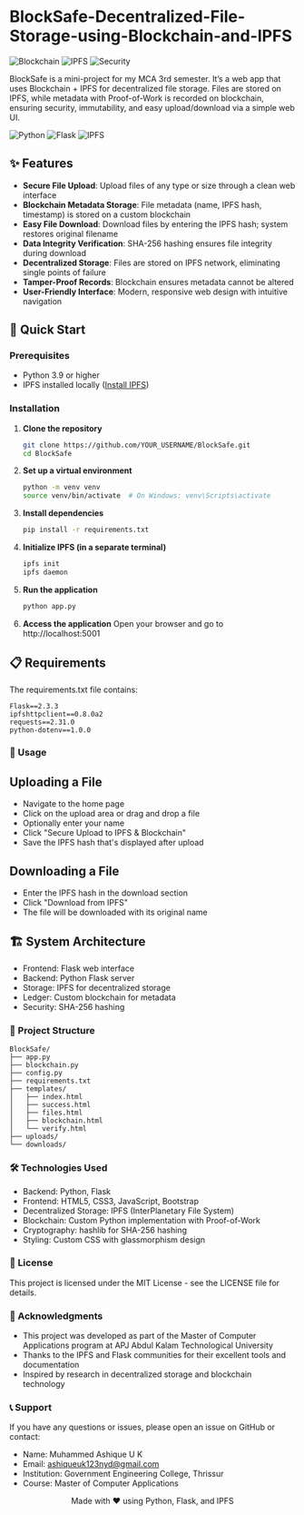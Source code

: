 # BlockSafe-Decentralized-File-Storage-using-Blockchain-and-IPFS

![Blockchain](https://img.shields.io/badge/Blockchain-Immutable%20Ledger-brightgreen)
![IPFS](https://img.shields.io/badge/IPFS-Distributed%20Storage-orange)
![Security](https://img.shields.io/badge/Security-Tamper--Proof-red)

BlockSafe is a mini-project for my MCA 3rd semester. It’s a web app that uses Blockchain + IPFS for decentralized file storage. Files are stored on IPFS, while metadata with Proof-of-Work is recorded on blockchain, ensuring security, immutability, and easy upload/download via a simple web UI.

![Python](https://img.shields.io/badge/Python-3.9%2B-green)
![Flask](https://img.shields.io/badge/Flask-2.3.3-lightgrey)
![IPFS](https://img.shields.io/badge/IPFS-Integrated-orange)

## ✨ Features

- **Secure File Upload**: Upload files of any type or size through a clean web interface
- **Blockchain Metadata Storage**: File metadata (name, IPFS hash, timestamp) is stored on a custom blockchain
- **Easy File Download**: Download files by entering the IPFS hash; system restores original filename
- **Data Integrity Verification**: SHA-256 hashing ensures file integrity during download
- **Decentralized Storage**: Files are stored on IPFS network, eliminating single points of failure
- **Tamper-Proof Records**: Blockchain ensures metadata cannot be altered
- **User-Friendly Interface**: Modern, responsive web design with intuitive navigation

## 🚀 Quick Start

### Prerequisites

- Python 3.9 or higher
- IPFS installed locally ([Install IPFS](https://docs.ipfs.io/install/))

### Installation

1. **Clone the repository**
   ```bash
   git clone https://github.com/YOUR_USERNAME/BlockSafe.git
   cd BlockSafe
   ```
2. **Set up a virtual environment**
   ```bash
   python -m venv venv
   source venv/bin/activate  # On Windows: venv\Scripts\activate
   ```
3. **Install dependencies**
   ```bash
   pip install -r requirements.txt
   ```
4. **Initialize IPFS (in a separate terminal)**
   ```bash
   ipfs init
   ipfs daemon
   ```
5. **Run the application**
   ```bash
   python app.py
   ```
6. **Access the application**
   Open your browser and go to http://localhost:5001
## 📋 Requirements
   The requirements.txt file contains:

   ```text
   Flask==2.3.3
   ipfshttpclient==0.8.0a2
   requests==2.31.0
   python-dotenv==1.0.0
   ```
### 📖 Usage
   ## Uploading a File
   - Navigate to the home page
   - Click on the upload area or drag and drop a file
   - Optionally enter your name
   - Click "Secure Upload to IPFS & Blockchain"
   - Save the IPFS hash that's displayed after upload

   ## Downloading a File
   - Enter the IPFS hash in the download section
   - Click "Download from IPFS"
   - The file will be downloaded with its original name

   ## 🏗️ System Architecture
   - Frontend: Flask web interface
   - Backend: Python Flask server
   - Storage: IPFS for decentralized storage
   - Ledger: Custom blockchain for metadata
   - Security: SHA-256 hashing

### 📁 Project Structure

```text
BlockSafe/
├── app.py                
├── blockchain.py          
├── config.py          
├── requirements.txt       
├── templates/            
│   ├── index.html         
│   ├── success.html      
│   ├── files.html        
│   ├── blockchain.html 
│   └── verify.html       
├── uploads/              
└── downloads/
```

### 🛠️ Technologies Used
- Backend: Python, Flask
- Frontend: HTML5, CSS3, JavaScript, Bootstrap
- Decentralized Storage: IPFS (InterPlanetary File System)
- Blockchain: Custom Python implementation with Proof-of-Work
- Cryptography: hashlib for SHA-256 hashing
- Styling: Custom CSS with glassmorphism design

### 📜 License
   This project is licensed under the MIT License - see the LICENSE file for details.

### 🙏 Acknowledgments
- This project was developed as part of the Master of Computer Applications program at APJ Abdul Kalam Technological University
- Thanks to the IPFS and Flask communities for their excellent tools and documentation
- Inspired by research in decentralized storage and blockchain technology

### 📞 Support
   If you have any questions or issues, please open an issue on GitHub or contact:
   - Name: Muhammed Ashique U K
   - Email: ashiqueuk123nyd@gmail.com
   - Institution: Government Engineering College, Thrissur
   - Course: Master of Computer Applications

<div align="center"> Made with ❤️ using Python, Flask, and IPFS </div> 
